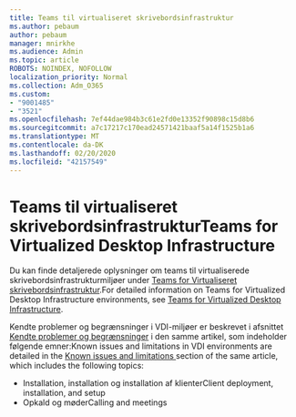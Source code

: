 ```yaml
---
title: Teams til virtualiseret skrivebordsinfrastruktur
ms.author: pebaum
author: pebaum
manager: mnirkhe
ms.audience: Admin
ms.topic: article
ROBOTS: NOINDEX, NOFOLLOW
localization_priority: Normal
ms.collection: Adm_O365
ms.custom:
- "9001485"
- "3521"
ms.openlocfilehash: 7ef44dae984b3c61e2fd0e13352f90898c15d8b6
ms.sourcegitcommit: a7c17217c170ead24571421baaf5a14f1525b1a6
ms.translationtype: MT
ms.contentlocale: da-DK
ms.lasthandoff: 02/20/2020
ms.locfileid: "42157549"
---
```

# <a name="teams-for-virtualized-desktop-infrastructure"></a><span data-ttu-id="af135-102">Teams til virtualiseret skrivebordsinfrastruktur</span><span class="sxs-lookup"><span data-stu-id="af135-102">Teams for Virtualized Desktop Infrastructure</span></span>

<span data-ttu-id="af135-103">Du kan finde detaljerede oplysninger om teams til virtualiserede skrivebordsinfrastrukturmiljøer under [Teams for Virtualiseret skrivebordsinfrastruktur](https://docs.microsoft.com/en-us/microsoftteams/teams-for-vdi).</span><span class="sxs-lookup"><span data-stu-id="af135-103">For detailed information on Teams for Virtualized Desktop Infrastructure environments, see [Teams for Virtualized Desktop Infrastructure](https://docs.microsoft.com/en-us/microsoftteams/teams-for-vdi).</span></span>

<span data-ttu-id="af135-104">Kendte problemer og begrænsninger i VDI-miljøer er beskrevet i afsnittet [Kendte problemer og begrænsninger](https://docs.microsoft.com/en-us/microsoftteams/teams-for-vdi#known-issues-and-limitations) i den samme artikel, som indeholder følgende emner:</span><span class="sxs-lookup"><span data-stu-id="af135-104">Known issues and limitations in VDI environments are detailed in the [Known issues and limitations ](https://docs.microsoft.com/en-us/microsoftteams/teams-for-vdi#known-issues-and-limitations) section of the same article, which includes the following topics:</span></span>
 - <span data-ttu-id="af135-105">Installation, installation og installation af klienter</span><span class="sxs-lookup"><span data-stu-id="af135-105">Client deployment, installation, and setup</span></span>
 - <span data-ttu-id="af135-106">Opkald og møder</span><span class="sxs-lookup"><span data-stu-id="af135-106">Calling and meetings</span></span>